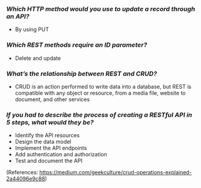 ### *Which HTTP method would you use to update a record through an API?* ###

- By using PUT

### *Which REST methods require an ID parameter?* ###

- Delete and update

### *What’s the relationship between REST and CRUD?* ###

- CRUD is an action performed to write data into a database, but REST is compatible with any object or resource, from a media file, website to document, and other services

### *If you had to describe the process of creating a RESTful API in 5 steps, what would they be?* ###

- Identify the API resources
- Design the data model
- Implement the API endpoints
- Add authentication and authorization
- Test and document the API

(References: https://medium.com/geekculture/crud-operations-explained-2a44096e9c88)
